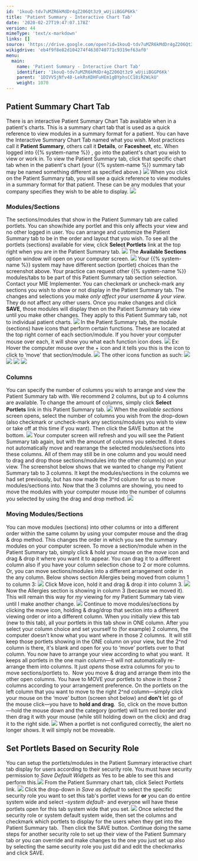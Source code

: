 ```yaml
---
id: '1kouQ-tdv7uMZR6kMdDr4gZ206Qt3z9_wUjiiBGGP6Kk'
title: 'Patient Summary - Interactive Chart Tab'
date: '2020-02-27T19:47:07.178Z'
version: 44
mimeType: 'text/x-markdown'
links: []
source: 'https://drive.google.com/open?id=1kouQ-tdv7uMZR6kMdDr4gZ206Qt3z9_wUjiiBGGP6Kk'
wikigdrive: 'eb4f9f8e82d104274f4630740771c9319ef63af0'
menu:
  main:
    name: 'Patient Summary - Interactive Chart Tab'
    identifier: '1kouQ-tdv7uMZR6kMdDr4gZ206Qt3z9_wUjiiBGGP6Kk'
    parent: '1DIVVSjNfv48-LekRsKDHFuHEm1gBYphsCC18iR2WikU'
    weight: 1070
---
```

## Patient Summary Chart Tab

There is an interactive Patient Summary Chart Tab available when in a patient's charts. This is a summary chart tab that is used as a quick reference to view modules in a summary format for a patient.
You can have the Interactive Summary Chart Tab named what you wish. Most practices call it **Patient Summary**, others call it **Details**, or **Facesheet**, etc.
When logged into {{% system-name %}} , go into the patient's chart you wish to view or work in.
To view the Patient Summary tab, click that specific chart tab when in the patient's chart (your {{% system-name %}} summary tab may be named something different as specified above.)
![](patient-summary-interactive-chart-tab.assets/10000000000003830000008FA3EC31BBD484DC33.png)
When you click on the Patient Summary tab, you will see a quick reference to view modules in a summary format for that patient. These can be any modules that your company specifies they wish to be able to display.
![](patient-summary-interactive-chart-tab.assets/1000000000000383000001DD5E2F1AD97580EC7D.png)

### Modules/Sections

The sections/modules that show in the Patient Summary tab are called portlets. You can show/hide any portlet and this only affects your view and no other logged in user. You can arrange and customize the Patient Summary tab to be in the order and layout that you wish.
To see all the portlets (sections) available for view, click **Select Portlets** link at the top right when you are in the Patient Summary tab.
![](patient-summary-interactive-chart-tab.assets/1000000000000383000001DD5E2F1AD97580EC7D.png)
The **Available Sections** option window will open on your computer screen.
![](patient-summary-interactive-chart-tab.assets/1000000000000165000001DDA70594E987FA7BC4.png)
Your {{% system-name %}} system may have different section (portlet) choices than the screenshot above. Your practice can request other {{% system-name %}} modules/tabs to be part of this Patient Summary tab section selection. Contact your MIE Implementer.
You can checkmark or uncheck-mark any sections you wish to show or not display in the Patient Summary tab. The changes and selections you make *only affect your username & your view*. They do not affect any other users. Once you make changes and click **SAVE**, those modules will display then on the Patient Summary tab view until you make other changes. They apply to this Patient Summary tab, not to individual patient charts.
![](patient-summary-interactive-chart-tab.assets/1000000000000165000001DDA70594E987FA7BC4.png)
In the Patient Summary tab, the module (sections) have icons that perform certain functions. These are located at the top right corner of each section/module. If you hover your computer mouse over each, it will show you what each function icon does.
![](patient-summary-interactive-chart-tab.assets/100000000000005D0000002675CE6BC95F086E21.png)
Ex: Hover the computer mouse over the + icon and it tells you this is the icon to click to ‘move' that section/module.
![](patient-summary-interactive-chart-tab.assets/1000000000000139000000500454E5EC3C84FD99.png)
The other icons function as such:
![](patient-summary-interactive-chart-tab.assets/100000000000007D0000003DB9136B437ADD1C98.png)
![](patient-summary-interactive-chart-tab.assets/10000000000000410000003EBAED828B566D028B.png)
![](patient-summary-interactive-chart-tab.assets/100000000000003C0000003DCBF8F0A7A99D9FE8.png)
![](patient-summary-interactive-chart-tab.assets/100000000000002B0000003979148FBAD13CFC66.png)

### Columns

You can specify the number of columns you wish to arrange and view the Patient Summary tab with.
We recommend 2 columns, but up to 4 columns are available.
To change the amount of columns, simply click **Select Portlets** link in this Patient Summary tab.
![](patient-summary-interactive-chart-tab.assets/10000000000003830000008FA3EC31BBD484DC33.png)
When the *available sections* screen opens, select the number of columns you wish from the drop-down (also checkmark or uncheck-mark any sections/modules you wish to view or take off at this time if you want). Then click the SAVE button at the bottom.
![](patient-summary-interactive-chart-tab.assets/1000000000000141000000D64030149A1B9DCDBF.png)
Your computer screen will refresh and you will see the Patient Summary tab again, but with the amount of columns you selected. It does not automatically move and rearrange the selected modules/sections into these columns. All of them may still be in one column and you would need to drag and drop those sections/modules into the other column(s) on your view.
The screenshot below shows that we wanted to change my Patient Summary tab to 3 columns. It kept the modules/sections in the columns we had set previously, but has now made the 3^rd column for us to move modules/sections into. Now that the 3 columns are showing, you need to move the modules with your computer mouse into the number of columns you selected by using the drag and drop method.
![](patient-summary-interactive-chart-tab.assets/1000000000000383000001CD0DEC50E5F7DF86B5.png)

### Moving Modules/Sections

You can move modules (sections) into other columns or into a different order within the same column by using your computer mouse and the drag & drop method. This changes the order in which you see the summary modules on your computer screen.
To move a section/module when in the Patient Summary tab, simply click & hold your mouse on the *move* icon and drag & drop it where you want it to appear. You can drag it to a different column also if you have your column selection chose to 2 or more columns. Or, you can move sections/modules into a different arrangement order in the any column.
Below shows section Allergies being moved from column 1 to column 3:
![](patient-summary-interactive-chart-tab.assets/100000000000037C000000CEC1CE1A043DD8B5AF.png)
Click Move icon, hold it and drag & drop it into column 3.
![](patient-summary-interactive-chart-tab.assets/100000000000038F000000CA00C2F0EFA13D04A2.png)
Now the Allergies section is showing in column 3 (because we moved it). This will remain this way for *my* viewing for my Patient Summary tab view until I make another change.
![](patient-summary-interactive-chart-tab.assets/1000000000000386000000EB2D68E62BC015C00B.png)
Continue to move modules/sections by clicking the move icon, holding & drag/drop that section into a different viewing order or into a different column.
When you initially view this tab (new to this tab), all your portlets in this tab show in ONE column. After you select your column choice and set yourself to (for example) 2 columns, the computer doesn't know what you want where in those 2 columns.  It will still keep those portlets showing in the ONE column on your view, but the 2^nd column is there, it's blank and open for you to ‘move' portlets over to that column. You now have to arrange your view according to what you want.  It keeps all portlets in the one main column—it will not automatically re-arrange them into columns. It just *opens* those extra columns for you to move sections/portlets to.  Now you move & drag and arrange them into the other open columns. You have to MOVE your portlets to show in those 2 columns according to your arrangement preference.
On the portlets on the left column that you want to move to the right 2^nd column—simply click your mouse on the ‘move' button (screen shot below) and **don't** let go of the mouse click—you have to **hold and drag**.  So, click on the move button—hold the mouse down and the category (portlet) will turn red border and then drag it with your mouse (while still holding down on the click) and drag it to the right side.
![](patient-summary-interactive-chart-tab.assets/10000000000002C3000000918B2295969888DF87.jpg)
When a portlet is not configured correctly, the alert no longer shows. It will simply not be moveable.

## Set Portlets Based on Security Role

You can setup the portlets/modules in the Patient Summary interactive chart tab display for users according to their security role. You must have security permission to *Save Default Widgets* as Yes to be able to see this and perform this.![](patient-summary-interactive-chart-tab.assets/10000000000000BA00000029797D4FD9D8129DB9.png)
From the Patient Summary chart tab, click Select Portlets link.
![](patient-summary-interactive-chart-tab.assets/1000000000000398000000CA2E3B5532CC3BDA0B.png)
Click the drop-down in *Save as default* to select the specific security role you want to set this tab's portlet views for **or** you can do entire system wide and select *–system default*- and everyone will have these portlets open for this tab system wide that you set.
![](patient-summary-interactive-chart-tab.assets/1000000000000181000001E48B3C277BD5BB2F5F.png)
Once selected the security role or system default system wide, then set the columns and checkmark which portlets to display for the users when they get into the Patient Summary tab.  Then click the SAVE button.
Continue doing the same steps for another security role to set up their view of the Patient Summary tab *or* you can override and make changes to the one you just set up also by selecting the same security role you just did and edit the checkmarks and click SAVE.
